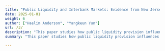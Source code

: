 ```yaml
---
title: "Public Liquidity and Interbank Markets: Evidence from New Jersey Bank Networks, 1926-1932"
date: 2025-01-01
weight: 6
author: ["Haelim Anderson", "Yangkeun Yun"]
url: /3/
description: "This paper studies how public liquidity provision influences the functioning of private markets and the allocation of financial resources. We are currently analyzing data on New Jersey bank networks from 1926 to 1932."
summary: "This paper studies how public liquidity provision influences the functioning of private markets and the allocation of financial resources. We are currently analyzing data on New Jersey bank networks from 1926 to 1932."

---
```

